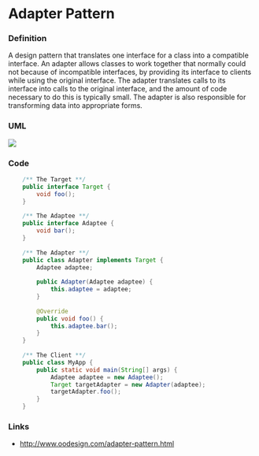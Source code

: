 # Adapter Pattern

### Definition

A design pattern that translates one interface for a class into a compatible interface. An adapter allows classes to work together that normally could not because of incompatible interfaces, by providing its interface to clients while using the original interface. The adapter translates calls to its interface into calls to the original interface, and the amount of code necessary to do this is typically small. The adapter is also responsible for transforming data into appropriate forms.

### UML

![](http://www.oodesign.com/images/structural/adapter-pattern.png)

### Code

```java
	/** The Target **/
	public interface Target {
		void foo();
	}
	
	/** The Adaptee **/
	public interface Adaptee {
		void bar();
	}
	
	/** The Adapter **/
	public class Adapter implements Target {
		Adaptee adaptee;
		
		public Adapter(Adaptee adaptee) {
			this.adaptee = adaptee;
		}
		
		@Override
		public void foo() {
			this.adaptee.bar();
		}
	}
	
	/** The Client **/
	public class MyApp {
		public static void main(String[] args) {
			Adaptee adaptee = new Adaptee();
			Target targetAdapter = new Adapter(adaptee);
			targetAdapter.foo();
		}
	}
```

### Links

* http://www.oodesign.com/adapter-pattern.html